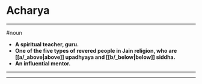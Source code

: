 # Acharya
---
#noun
- **A spiritual teacher, guru.**
- **One of the five types of revered people in Jain religion, who are [[a/_above|above]] upadhyaya and [[b/_below|below]] siddha.**
- **An influential mentor.**
---
---
